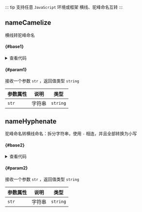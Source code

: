 <script setup>
import { useAddNumInOutlineLabel } from '../../.vitepress/utils/createElement.ts'
useAddNumInOutlineLabel(2)

import nameCamelize from './nameCamelize.vue'
import nameHyphenate from './nameHyphenate.vue'
</script>

::: tip 支持任意 `JavaScript` 环境或框架
横线、驼峰命名互转
:::

## nameCamelize

横线转驼峰命名

<div class="pure-border">

#### <divider-base /> {#base1}

<nameCamelize />

<details>

<summary>查看代码</summary>

<<< @/utils/nameTransform/nameCamelize.vue

</details>

#### <divider-param /> {#param1}

接收一个参数 `str` ，返回值类型 `string`

| **参数属性** | **说明** | **类型** |
| ------------ | -------- | -------- |
| `str`        | 字符串   | `string` |

</div>

## nameHyphenate

驼峰命名转横线命名：拆分字符串，使用 `-` 相连，并且全部转换为小写

<div class="pure-border">

#### <divider-base /> {#base2}

<nameHyphenate />

<details>

<summary>查看代码</summary>

<<< @/utils/nameTransform/nameHyphenate.vue

</details>

#### <divider-param /> {#param2}

接收一个参数 `str` ，返回值类型 `string`

| **参数属性** | **说明** | **类型** |
| ------------ | -------- | -------- |
| `str`        | 字符串   | `string` |

</div>
